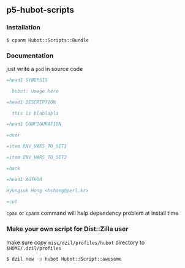## p5-hubot-scripts ##

### Installation ###

    $ cpanm Hubot::Scripts::Bundle

### Documentation ###

just write a `pod` in source code

```perl
=head1 SYNOPSIS

  hubot: usage here

=head1 DESCRIPTION

  this is blablabla

=head1 CONFIGURATION

=over

=item ENV_VARS_TO_SET1

=item ENV_VARS_TO_SET2

=back

=head1 AUTHOR

Hyungsuk Hong <hshong@perl.kr>

=cut
```

`cpan` or `cpanm` command will help dependency problem at install time

### Make your own script for Dist::Zilla user ###

make sure copy `misc/dzil/profiles/hubot` directory to `$HOME/.dzil/profiles`

```bash
$ dzil new -p hubot Hubot::Script::awesome
```
